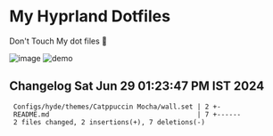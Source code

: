 # My Hyprland Dotfiles
  Don't Touch My dot files 🙂
 

  ![image](https://github.com/ALEX5402/dotfiles/assets/76860596/2fbe6020-4d76-4cf7-b052-58ff43cda405)
  ![demo](https://github.com/ALEX5402/dotfiles/assets/76860596/ff68bba7-e8da-49d3-a716-3ed3d73cfc25)

 
## Changelog Sat Jun 29 01:23:47 PM IST 2024
```
 Configs/hyde/themes/Catppuccin Mocha/wall.set | 2 +-
 README.md                                     | 7 +------
 2 files changed, 2 insertions(+), 7 deletions(-)
```
 
